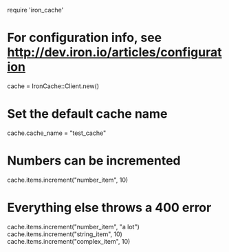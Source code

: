 require 'iron_cache'

# For configuration info, see http://dev.iron.io/articles/configuration
cache = IronCache::Client.new()

# Set the default cache name
cache.cache_name = "test_cache"

# Numbers can be incremented
cache.items.increment("number_item", 10)

# Everything else throws a 400 error
cache.items.increment("number_item", "a lot")
cache.items.increment("string_item", 10)
cache.items.increment("complex_item", 10)
